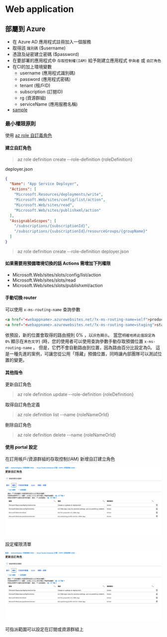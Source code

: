 # Web application

## 部屬到 Azure

- 在 Azure AD 應用程式註冊加入一個服務
- 取得該 `識別碼` ($username)
- 憑證及祕密建立密碼 ($password)
- 在要部署的應用程式中 `存取控制權(IAM)` 給予剛建立應用程式 `參與者` 或 `自訂角色`
- 在CI的加上環境變數
  - username (應用程式識別碼)
  - password (應用程式密碼)
  - tenant (租戶ID)
  - subscription (訂閱ID)
  - rg (資源群組)
  - serviceName (應用服務名稱)
- [sample](https://gitlab.com/weitingTW/azure-deploy/)

### 最小權限原則

使用 [az role 自訂義角色](https://docs.microsoft.com/zh-tw/azure/role-based-access-control/custom-roles-cli)

#### 建立自訂角色

> az role definition create --role-definition {roleDefinition}

deployer.json

```json
{
  "Name": "App Service Deployer",
  "Actions": [
    "Microsoft.Resources/deployments/write",
    "Microsoft.Web/sites/config/list/action",
    "Microsoft.Web/sites/read",
    "Microsoft.Web/sites/publishxml/action"
  ],
  "AssignableScopes": [
    "/subscriptions/{subscriptionId}",
    "/subscriptions/{subscriptionId}/resourceGroups/{groupName}"
  ]
}
```

> az role definition create --role-definition deployer.json

#### 如果需要用預備環境切換的話 Actions 需增加下列權限

- Microsoft.Web/sites/slots/config/list/action
- Microsoft.Web/sites/slots/read
- Microsoft.Web/sites/slots/publishxml/action

#### 手動切換 router

可以使用 `x-ms-routing-name` 查詢參數

```html
<a href="<webappname>.azurewebsites.net/?x-ms-routing-name=self">production</a>
<a href="<webappname>.azurewebsites.net/?x-ms-routing-name=staging">staging</a>
```

依預設，新的位置會取得的路由規則 0% ，以`灰色顯示`。 當您`明確地將此值設定為 0%` 顯示在`黑色文字`) (時，您的使用者可以使用查詢參數手動存取預備位置 `x-ms-routing-name` 。 但是，它們不會自動路由到位置，因為路由百分比設定為0。 這是一種先進的案例，可讓您從公用「隱藏」預備位置，同時讓內部團隊可以測試位置的變更。

#### 其他指令

更新自訂角色
> az role definition update --role-definition {roleDefinition}

取得自訂角色定義
> az role definition list --name {roleNameOrId}

刪除自訂角色
> az role definition delete --name {roleNameOrId}

#### 使用 portal 設定

在訂用帳戶/資源群組的存取控制(IAM) 新增自訂建立角色

![add](../../images/azure/020C9443-E57E-459E-95C5-113ADEB38B11.png)

設定權限清單

![list](../../images/azure/020C9443-E57E-459E-95C5-113ADEB38B11.png)

可指派範圍可以設定在訂閱或資源群組上
